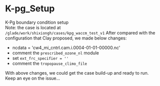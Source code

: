 # K-pg_Setup
K-Pg boundary condition setup  
Note: the case is located at `/glade/work/shixiongh/cases/kpg_waccm_test_v1`
After compared with the configuration that Clay proposed, we made below changes:
- ncdata = 'cw4_mi_cntrl.cam.i.0004-01-01-00000.nc' 
- comment the `prescribed_ozone_nl` module
- set `ext_frc_specifier = ''` 
- comment the `tropopause_climo_file`  

With above changes, we could get the case build-up and ready to run.  
Keep an eye on the issue...
